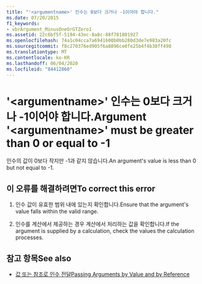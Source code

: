 ```yaml
---
title: "'<argumentname>' 인수는 0보다 크거나 -1이어야 합니다."
ms.date: 07/20/2015
f1_keywords:
- vbrArgument_MinusOneOrGTZero1
ms.assetid: 22c6bf5f-5194-43ec-8a8c-88f781801927
ms.openlocfilehash: 74a1c04cca7a6941600b0bb280d3de7e983a20fc
ms.sourcegitcommit: f8c270376ed905f6a8896ce0fe25b4f4b38ff498
ms.translationtype: MT
ms.contentlocale: ko-KR
ms.lasthandoff: 06/04/2020
ms.locfileid: "84412860"
---
```

# <a name="argument-argumentname-must-be-greater-than-0-or-equal-to--1"></a><span data-ttu-id="7290a-102">'\<argumentname>' 인수는 0보다 크거나 -1이어야 합니다.</span><span class="sxs-lookup"><span data-stu-id="7290a-102">Argument '\<argumentname>' must be greater than 0 or equal to -1</span></span>
<span data-ttu-id="7290a-103">인수의 값이 0보다 작지만 -1과 같지 않습니다.</span><span class="sxs-lookup"><span data-stu-id="7290a-103">An argument's value is less than 0 but not equal to -1.</span></span>  
  
## <a name="to-correct-this-error"></a><span data-ttu-id="7290a-104">이 오류를 해결하려면</span><span class="sxs-lookup"><span data-stu-id="7290a-104">To correct this error</span></span>  
  
1. <span data-ttu-id="7290a-105">인수 값이 유효한 범위 내에 있는지 확인합니다.</span><span class="sxs-lookup"><span data-stu-id="7290a-105">Ensure that the argument's value falls within the valid range.</span></span>  
  
2. <span data-ttu-id="7290a-106">인수를 계산에서 제공하는 경우 계산에서 처리하는 값을 확인합니다.</span><span class="sxs-lookup"><span data-stu-id="7290a-106">If the argument is supplied by a calculation, check the values the calculation processes.</span></span>  
  
## <a name="see-also"></a><span data-ttu-id="7290a-107">참고 항목</span><span class="sxs-lookup"><span data-stu-id="7290a-107">See also</span></span>

- [<span data-ttu-id="7290a-108">값 또는 참조로 인수 전달</span><span class="sxs-lookup"><span data-stu-id="7290a-108">Passing Arguments by Value and by Reference</span></span>](../programming-guide/language-features/procedures/passing-arguments-by-value-and-by-reference.md)
